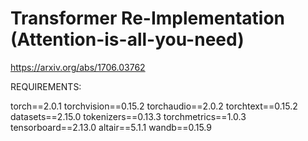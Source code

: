 # Transformer Re-Implementation (Attention-is-all-you-need)
https://arxiv.org/abs/1706.03762

REQUIREMENTS:

torch==2.0.1
torchvision==0.15.2 
torchaudio==2.0.2
torchtext==0.15.2
datasets==2.15.0
tokenizers==0.13.3
torchmetrics==1.0.3
tensorboard==2.13.0
altair==5.1.1
wandb==0.15.9
